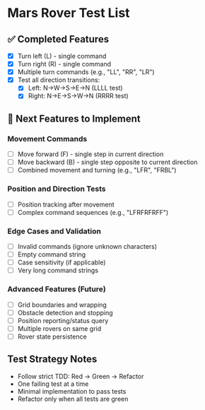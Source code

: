 # Mars Rover Test List

## ✅ Completed Features
- [x] Turn left (L) - single command
- [x] Turn right (R) - single command  
- [x] Multiple turn commands (e.g., "LL", "RR", "LR")
- [x] Test all direction transitions:
  - [x] Left: N→W→S→E→N (LLLL test)
  - [x] Right: N→E→S→W→N (RRRR test)

## 🚧 Next Features to Implement

### Movement Commands
- [ ] Move forward (F) - single step in current direction
- [ ] Move backward (B) - single step opposite to current direction
- [ ] Combined movement and turning (e.g., "LFR", "FRBL")

### Position and Direction Tests
- [ ] Position tracking after movement
- [ ] Complex command sequences (e.g., "LFRFRFRFF")

### Edge Cases and Validation  
- [ ] Invalid commands (ignore unknown characters)
- [ ] Empty command string
- [ ] Case sensitivity (if applicable)
- [ ] Very long command strings

### Advanced Features (Future)
- [ ] Grid boundaries and wrapping
- [ ] Obstacle detection and stopping
- [ ] Position reporting/status query
- [ ] Multiple rovers on same grid
- [ ] Rover state persistence

## Test Strategy Notes
- Follow strict TDD: Red → Green → Refactor
- One failing test at a time
- Minimal implementation to pass tests
- Refactor only when all tests are green